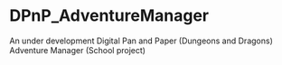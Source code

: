 # DPnP_AdventureManager
An under development Digital Pan and Paper (Dungeons and Dragons) Adventure Manager (School project)
